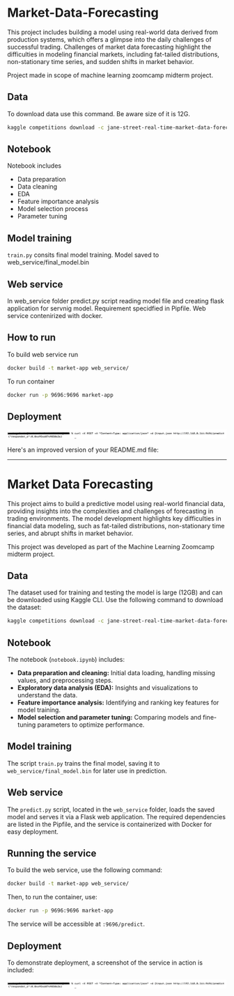 # Market-Data-Forecasting

This project includes building a model using real-world data derived from production systems, which offers a glimpse into the daily challenges of successful trading. Challenges of market data forecasting highlight the difficulties in modeling financial markets, including fat-tailed distributions, non-stationary time series, and sudden shifts in market behavior.

Project made in scope of machine learning zoomcamp midterm project.

## Data 

To download data use this command. Be aware size of it is 12G.

```bash
kaggle competitions download -c jane-street-real-time-market-data-forecasting
```

## Notebook

Notebook includes

- Data preparation
- Data cleaning
- EDA
- Feature importance analysis
- Model selection process
- Parameter tuning

## Model training

`train.py` consits final model training. Model saved to web_service/final_model.bin

## Web service

In web_service folder predict.py script reading model file and creating flask application for servnig model. Requirement specidfied in Pipfile. Web service contenirized with docker.

## How to run

To build web service run

```bash
docker build -t market-app web_service/
```

To run container 

```bash
docker run -p 9696:9696 market-app
```

## Deployment

![deployment](./Deployment.png)


Here's an improved version of your README.md file:

---

# Market Data Forecasting

This project aims to build a predictive model using real-world financial data, providing insights into the complexities and challenges of forecasting in trading environments. The model development highlights key difficulties in financial data modeling, such as fat-tailed distributions, non-stationary time series, and abrupt shifts in market behavior.

This project was developed as part of the Machine Learning Zoomcamp midterm project.

## Data 

The dataset used for training and testing the model is large (12GB) and can be downloaded using Kaggle CLI. Use the following command to download the dataset:

```bash
kaggle competitions download -c jane-street-real-time-market-data-forecasting
```

## Notebook

The notebook (`notebook.ipynb`) includes:

- **Data preparation and cleaning:** Initial data loading, handling missing values, and preprocessing steps.
- **Exploratory data analysis (EDA):** Insights and visualizations to understand the data.
- **Feature importance analysis:** Identifying and ranking key features for model training.
- **Model selection and parameter tuning:** Comparing models and fine-tuning parameters to optimize performance.

## Model training

The script `train.py` trains the final model, saving it to `web_service/final_model.bin` for later use in prediction.

## Web service

The `predict.py` script, located in the `web_service` folder, loads the saved model and serves it via a Flask web application. The required dependencies are listed in the Pipfile, and the service is containerized with Docker for easy deployment.

## Running the service

To build the web service, use the following command:

```bash
docker build -t market-app web_service/
```

Then, to run the container, use:

```bash
docker run -p 9696:9696 market-app
```

The service will be accessible at `:9696/predict`.

## Deployment

To demonstrate deployment, a screenshot of the service in action is included:

![Deployment Example](./Deployment.png)
